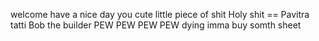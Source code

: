 welcome
have a nice day
you cute little piece of shit
Holy shit == Pavitra tatti
Bob the builder
PEW PEW PEW PEW
dying
imma buy somth
sheet
